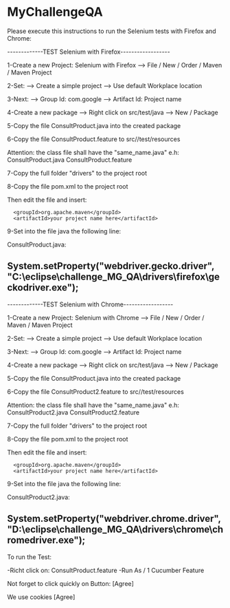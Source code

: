 # MyChallengeQA
Please execute this instructions to run the Selenium tests with Firefox and Chrome:

-------------TEST Selenium with Firefox------------------

1-Create a new Project: Selenium with Firefox
--> File / New / Order / Maven / Maven Project

2-Set:
--> Create a simple project
--> Use default Workplace location

3-Next:
--> Group Id: com.google
--> Artifact Id: Project name

4-Create a new package
--> Right click on src/test/java
--> New / Package

5-Copy the file ConsultProduct.java into the created package

6-Copy the file ConsultProduct.feature to src//test/resources

Attention: the class file shall have the "same_name.java"
e.h:
ConsultProduct.java
ConsultProduct.feature

7-Copy the full folder "drivers" to the project root

8-Copy the file pom.xml to the project root

Then edit the file and insert:

      <groupId>org.apache.maven</groupId>
      <artifactId>your project name here</artifactId>


9-Set into the file java the following line:

ConsultProduct.java:

System.setProperty("webdriver.gecko.driver", "C:\\eclipse\\challenge_MG_QA\\drivers\\firefox\\geckodriver.exe");
--------------------------------------------------------------------------------------

-------------TEST Selenium with Chrome------------------

1-Create a new Project: Selenium with Chrome
--> File / New / Order / Maven / Maven Project

2-Set:
--> Create a simple project
--> Use default Workplace location

3-Next:
--> Group Id: com.google
--> Artifact Id: Project name

4-Create a new package
--> Right click on src/test/java
--> New / Package

5-Copy the file ConsultProduct.java into the created package

6-Copy the file ConsultProduct2.feature to src//test/resources

Attention: the class file shall have the "same_name.java"
e.h:
ConsultProduct2.java
ConsultProduct2.feature

7-Copy the full folder "drivers" to the project root

8-Copy the file pom.xml to the project root

Then edit the file and insert:

      <groupId>org.apache.maven</groupId>
      <artifactId>your project name here</artifactId>

9-Set into the file java the following line:

ConsultProduct2.java:

System.setProperty("webdriver.chrome.driver", "D:\\eclipse\\challenge_MG_QA\\drivers\\chrome\\chromedriver.exe");
--------------------------------------------------------------------------
To run the Test:

-Richt click on: ConsultProduct.feature
-Run As / 1 Cucumber Feature

Not forget to click quickly on Button: [Agree]

We use cookies [Agree]

